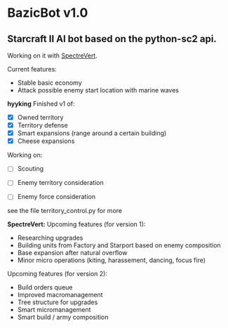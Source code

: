 # BazicBot v1.0
## Starcraft II AI bot based on the python-sc2 api.

Working on it with [SpectreVert](https://github.com/SpectreVert/).

Current features:
  - Stable basic economy
  - Attack possible enemy start location with marine waves


**hyyking**
Finished v1 of:
  - [X] Owned territory
  - [X] Territory defense
  - [X] Smart expansions (range around a certain building)
  - [X] Cheese expansions
  
Working on:
- [ ] Scouting
- [ ] Enemy territory consideration
- [ ] Enemy force consideration
  

see the file territory_control.py for more


**SpectreVert:**
Upcoming features (for version 1):
  - Researching upgrades
  - Building units from Factory and Starport based on enemy composition
  - Base expansion after natural overflow
  - Minor micro operations (kiting, harassement, dancing, focus fire)
  
Upcoming features (for version 2):
  - Build orders queue
  - Improved macromanagement
  - Tree structure for upgrades
  - Smart micromanagement
  - Smart build / army composition
